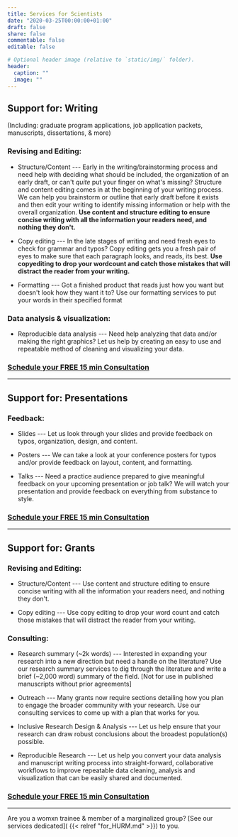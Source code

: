 ```yaml
---
title: Services for Scientists
date: "2020-03-25T00:00:00+01:00"
draft: false
share: false
commentable: false
editable: false

# Optional header image (relative to `static/img/` folder).
header:
  caption: ""
  image: ""
---
```



## Support for: Writing 

(Including: graduate program applications, job application packets, manuscripts, dissertations, & more)

### Revising and Editing:		

* Structure/Content --- Early in the writing/brainstorming process and need help with deciding what should be included, the organization of an early draft, or can't _quite_ put your finger on what's missing? Structure and content editing comes in at the beginning of your writing process. We can help you brainstorm or outline that early draft before it exists and then edit your writing to identify missing information or help with the overall organization. **Use content and structure editing to ensure concise writing with all the information your readers need, and nothing they don't.**

* Copy editing	--- In the late stages of writing and need fresh eyes to check for grammar and typos? Copy editing gets you a fresh pair of eyes to make sure that each paragraph looks, and reads, its best. **Use copyediting to drop your wordcount and catch those mistakes that will distract the reader from your writing.**

* Formatting --- Got a finished product that reads just how you want but doesn't look how they want it to? Use our formatting services to put your words in their specified format

### Data analysis & visualization:

* Reproducible data analysis --- Need help analyzing that data and/or making the right graphics? Let us help by creating an easy to use and repeatable method of cleaning and visualizing your data.

### [Schedule your FREE 15 min Consultation](https://calendly.com/alliance_scc/free-consult)


-----


## Support for: Presentations

### Feedback:
* Slides --- Let us look through your slides and provide feedback on typos, organization, design, and content.

* Posters --- We can take a look at your conference posters for typos and/or provide feedback on layout, content, and formatting.

* Talks --- Need a practice audience prepared to give meaningful feedback on your upcoming presentation or job talk? We will watch your presentation and provide feedback on everything from substance to style.

### [Schedule your FREE 15 min Consultation](https://calendly.com/alliance_scc/free-consult)


-----


## Support for: Grants		

### Revising and Editing: 
* Structure/Content ---  Use content and structure editing to ensure concise writing with all the information your readers need, and nothing they don't.

* Copy editing --- Use copy editing to drop your word count and catch those mistakes that will distract the reader from your writing.


### Consulting:		
* Research	summary (~2k words)	--- Interested in expanding your research into a new direction but need a handle on the literature? Use our research summary services to dig through the literature and write a brief (~2,000 word) summary of the field. [Not for use in published manuscripts without prior agreements]

* Outreach	--- Many grants now require sections detailing how you plan to engage the broader community with your research. Use our consulting services to come up with a plan that works for you.

* Inclusive Research Design & Analysis --- Let us help ensure that your research can draw robust conclusions about the broadest population(s) possible.

* Reproducible Research --- Let us help you convert your data analysis and manuscript writing process into straight-forward, collaborative workflows to improve repeatable data cleaning, analysis and visualization that can be easily shared and documented.

### [Schedule your FREE 15 min Consultation](https://calendly.com/alliance_scc/free-consult)

-----

Are you a womxn trainee & member of a marginalized group? [See our services dedicated]( {{< relref "for_HURM.md" >}}) to you.
